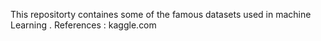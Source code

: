 This repositorty containes some of the famous datasets used in machine Learning .
References : kaggle.com

